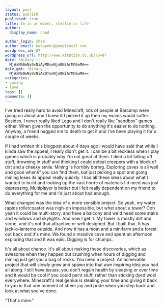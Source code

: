 ```yaml
---
layout: post
status: publish
published: true
title: Im in ur minez, stealin ur life
author:
  display_name: chad

author_login: chad
author_email: katayoku@googlemail.com
wordpress_id: 87
wordpress_url: http://www.kitation.co.uk/?p=87
date: !binary |-
  MjAxMS0wNy0xNiAyMDowNjo0NiArMDEwMA==
date_gmt: !binary |-
  MjAxMS0wNy0xNiAxOTowNjo0NiArMDEwMA==
categories:
- gaming
- love
tags: []
comments: []
---
```

<p>I've tried really hard to avoid Minecraft, lots of people at Barcamp were going on about and I knew if I picked it up then my exams would suffer. Besides, I never really liked Lego and I don't really like "sandbox" games either. When given the opportunity to do anything it's easier to do nothing. Anyway, a friend nagged me to death to get it and I've been playing it for a couple of weeks.</p>
<p>If I had written this blogpost about 4 days ago I would have said that while I kinda saw the appeal, I really didn't get it. I can be a bit reckless when I play games which is probably why I'm not great at them. I died a lot falling off stuff, drowning in stuff and thinking I could defeat creepers with a block of dirt and a cheeky smile. Mining is horribly boring. Exploring caves is all well and good when/if you can find them, but just picking a spot and going mining loses its appeal really quickly. I had all these ideas about what I wanted to build and looking up the vast horde of materials I'd need was just depressing. Multiplayer is better but I felt really dependent on my friend to do everything for me and I'd just about had enough.</p>
<p>What changed was the idea of a more sensible project. So yeah, my water rapids rollercoaster was nigh-on impossible, but what about a tower? Ooh yeah it could be multi-story, and have a balcony and we'd need some stairs and windows and skylights. And now I get it. My tower is mostly dirt and stone, and it's not that attractive or well designed. But I built that. It has jack-o-lanterns outside. And now it has a moat and a minifarm and a forest out back and it's mine. We found a massive cave and spent an afternoon exploring that and it was epic. Digging is for chumps. </p>
<p>It's all about chance. It's all about making these discoveries, which as awesome when they happen but crushing when hours of digging and mining just get you a bag of rocks. You need a project. An achievable project that will slowly grow and spawn into that awe inspiring idea you had all along. I still have issues, you don't regain health by sleeping or over time and it would be cool if you could paint stuff, rather than sticking dyed wool everywhere. Minecraft's real genius is stealing your time and giving it back to you in that one moment of sheer joy and pride when you step back and look at what you've done.</p>
<p>"That's mine."</p>
